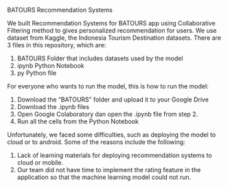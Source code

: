 BATOURS Recommendation Systems

We built Recommendation Systems for BATOURS app using Collaborative Filtering method to gives personalized recommendation for users. We use dataset from Kaggle, the Indonesia Tourism Destination datasets.
There are 3 files in this repository, which are:
1. BATOURS Folder that includes datasets used by the model
2. ipynb Python Notebook
3. py Python file

For everyone who wants to run the model, this is how to run the model:
1.	Download the “BATOURS” folder and upload it to your Google Drive
2.	Download the .ipynb files
3.	Open Google Colaboratory dan open the .ipynb file from step 2.
4.	Run all the cells from the Python Notebook

Unfortunately, we faced some difficulties, such as deploying the model to cloud or to android. Some of the reasons include the following:
1.	Lack of learning materials for deploying recommendation systems to cloud or mobile.
2.	Our team did not have time to implement the rating feature in the application so that the machine learning model could not run.
